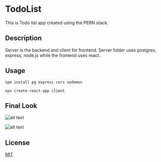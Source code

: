 # TodoList
This is Todo list app created using the PERN stack.
## Description
 Server is the backend and client for frontend. Server folder uses postgres, express, node.js while the frontend uses react.

## Usage
```
npm install pg express cors nodemon

npx create-react-app client
```
## Final Look
![alt text](https://raw.githubusercontent.com/purplesmile3/TodoList/master/img/to/todolist.PNG)

![alt text](https://raw.githubusercontent.com/purplesmile3/TodoList/master/img/to/modular.PNG)

## License
[MIT](https://choosealicense.com/licenses/mit/)
